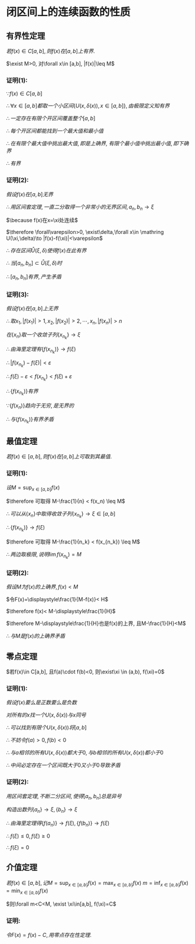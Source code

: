# 闭区间上的连续函数的性质

## 有界性定理

$若f(x)\in C[a,b], 则f(x)在[a,b]上有界.$

$\exist M>0, 对\forall x\in [a,b], |f(x)|\leq M$

### 证明(1):

$\because f(x)\in C[a,b]$

$\therefore \forall x\in [a,b]都取一个小区间\{U(x,\delta (x)), x\in [a,b]\}, 由极限定义知有界$

$\therefore 一定存在有限个开区间覆盖整个[a,b]$

$\therefore 每个开区间都能找到一个最大值和最小值$

$\therefore 在有限个最大值中挑出最大值, 即是上确界,$
$有限个最小值中挑出最小值, 即下确界$

$\therefore 有界$


### 证明(2):

$假设f(x)在[a,b]无界$

$\therefore 用区间套定理, 一直二分取得一个非常小的无界区间, a_n, b_n\to \xi$

$\because f(x)在x=\xi处连续$

$\therefore \forall\varepsilon>0, \exist\delta,\forall x\in \mathring U(\xi,\delta)\to |f(x)-f(\xi)|<\varepsilon$

$\therefore 存在区间\mathring U(\xi,\delta)使得f(x)在此有界$

$\therefore 当[a_n,b_n]\subset \mathring U(\xi,\delta)时$

$\therefore [a_n,b_n]有界, 产生矛盾$

### 证明(3):

$假设f(x)在[a,b]上无界$

$\therefore 取x_1, |f(x_1)|>1, x_2, |f(x_2)|>2, \cdots, x_n, |f(x_n)|>n$

$在\{x_n\}取一个收敛子列 \{x_{n_k}\} \to\xi$

$\therefore 由海里定理有\{f(x_{n_k})\} \to f(\xi)$

$\therefore |f(x_{n_k})-f(\xi)|<\varepsilon$

$\therefore f(\xi)-\varepsilon<f(x_{n_k})<f(\xi)+\varepsilon$

$\therefore \{f(x_{n_k})\}有界$

$\because \{f(x_n)\}趋向于无穷, 是无界的$

$\therefore 与\{f(x_{n_k})\}有界矛盾$

## 最值定理

$若f(x)\in [a,b], 则f(x)在[a,b]上可取到其最值.$

### 证明(1):

$设M=\displaystyle\sup_{x\in[a,b]}f(x)$

$\therefore 可取得 M-\frac{1}{n} < f(x_n) \leq M$

$\therefore 可以从\{x_n\}中取得收敛子列\{x_{n_k}\}\to \xi \in [a,b]$

$\therefore \{f(x_{n_k})\}\to f(\xi)$

$\therefore 可取得 M-\frac{1}{n_k} < f(x_{n_k}) \leq M$

$\therefore 两边取极限, 说明\lim f(x_{n_k})=M$

### 证明(2):

$假设M为f(x)的上确界, f(x)<M$

$令F(x)=\displaystyle\frac{1}{M-f(x)}< H$

$\therefore f(x)< M-\displaystyle\frac{1}{H}$

$\therefore M-\displaystyle\frac{1}{H}也是f(x)的上界, 且M-\frac{1}{H}<M$

$\therefore 与M是f(x)的上确界矛盾$

## 零点定理

$若f(x)\in C[a,b], 且f(a)\cdot f(b)<0, 则\exist\xi \in (a,b), f(\xi)=0$

### 证明(1):

$假设f(x)要么是正数要么是负数$

$对所有的x找一个U(x,\delta(x))与x同号$

$\therefore 可以找到有限个U(x,\delta(x))将[a,b]$

$\therefore 不妨令f(a)>0, f(b)<0$

$\therefore 与a相邻的所有U(x,\delta(x))都大于0, 与b相邻的所有U(x,\delta(x))都小于0$

$\therefore 中间必定存在一个区间既大于0又小于0导致矛盾$

### 证明(2):

$用区间套定理, 不断二分区间, 使得[a_n, b_n]总是异号$

$构造出数列\{a_n\}\to \xi,\{b_n\}\to \xi$

$\therefore 由海里定理得\{f(a_n)\}\to f(\xi), \{f(b_n)\}\to f(\xi)$

$\therefore f(\xi)\leq 0,f(\xi)\geq 0$

$\therefore f(\xi)=0$


## 介值定理

$若f(x)\in [a,b], 记M=\displaystyle\sup_{x\in [a,b]}f(x)=\max_{x\in [a,b]}f(x)$
$m=\displaystyle\inf_{x\in [a,b]}f(x)=\min_{x\in [a,b]}f(x)$

$则\forall m<C<M, \exist \xi\in[a,b], f(\xi)=C$

### 证明:

$令F(x)=f(x)-C, 用零点存在性定理.$

